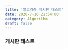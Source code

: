 ```yaml
---
title: '알고리즘 게시판 테스트'
date: 2020-7-16 21:54:00
category: Algorithm
draft: false
---
```


### 게시판 테스트